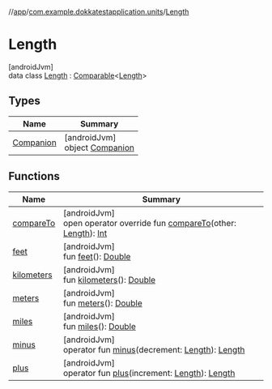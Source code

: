 //[app](../../../index.md)/[com.example.dokkatestapplication.units](../index.md)/[Length](index.md)

# Length

[androidJvm]\
data class [Length](index.md) : [Comparable](https://kotlinlang.org/api/latest/jvm/stdlib/kotlin/-comparable/index.html)&lt;[Length](index.md)&gt;

## Types

| Name | Summary |
|---|---|
| [Companion](-companion/index.md) | [androidJvm]<br>object [Companion](-companion/index.md) |

## Functions

| Name | Summary |
|---|---|
| [compareTo](compare-to.md) | [androidJvm]<br>open operator override fun [compareTo](compare-to.md)(other: [Length](index.md)): [Int](https://kotlinlang.org/api/latest/jvm/stdlib/kotlin/-int/index.html) |
| [feet](feet.md) | [androidJvm]<br>fun [feet](feet.md)(): [Double](https://kotlinlang.org/api/latest/jvm/stdlib/kotlin/-double/index.html) |
| [kilometers](kilometers.md) | [androidJvm]<br>fun [kilometers](kilometers.md)(): [Double](https://kotlinlang.org/api/latest/jvm/stdlib/kotlin/-double/index.html) |
| [meters](meters.md) | [androidJvm]<br>fun [meters](meters.md)(): [Double](https://kotlinlang.org/api/latest/jvm/stdlib/kotlin/-double/index.html) |
| [miles](miles.md) | [androidJvm]<br>fun [miles](miles.md)(): [Double](https://kotlinlang.org/api/latest/jvm/stdlib/kotlin/-double/index.html) |
| [minus](minus.md) | [androidJvm]<br>operator fun [minus](minus.md)(decrement: [Length](index.md)): [Length](index.md) |
| [plus](plus.md) | [androidJvm]<br>operator fun [plus](plus.md)(increment: [Length](index.md)): [Length](index.md) |

